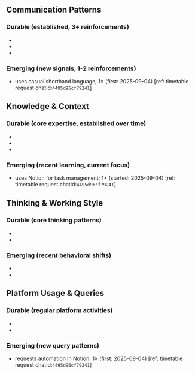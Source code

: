 ## Communication Patterns
### Durable (established, 3+ reinforcements)
-  
-  
-  

### Emerging (new signals, 1-2 reinforcements)
- uses casual shorthand language; 1× (first: 2025-09-04) [ref: timetable request chatId:`4495d96cf79241`]

## Knowledge & Context
### Durable (core expertise, established over time)
-  
-  
-  

### Emerging (recent learning, current focus)
- uses Notion for task management; 1× (started: 2025-09-04) [ref: timetable request chatId:`4495d96cf79241`]

## Thinking & Working Style
### Durable (core thinking patterns)
-  
-  

### Emerging (recent behavioral shifts)
-  
-  

## Platform Usage & Queries
### Durable (regular platform activities)
-  
-  

### Emerging (new query patterns)
- requests automation in Notion; 1× (first: 2025-09-04) [ref: timetable request chatId:`4495d96cf79241`]